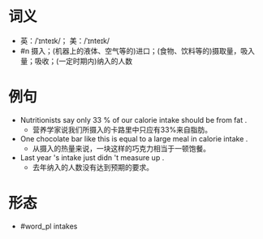 # 词义
- 英：/ˈɪnteɪk/； 美：/ˈɪnteɪk/
- #n 摄入；(机器上的液体、空气等的)进口；(食物、饮料等的)摄取量，吸入量；吸收；(一定时期内)纳入的人数
# 例句
- Nutritionists say only 33 % of our calorie intake should be from fat .
	- 营养学家说我们所摄入的卡路里中只应有33%来自脂肪。
- One chocolate bar like this is equal to a large meal in calorie intake .
	- 从摄入的热量来说，一块这样的巧克力相当于一顿饱餐。
- Last year 's intake just didn 't measure up .
	- 去年纳入的人数没有达到预期的要求。
# 形态
- #word_pl intakes
